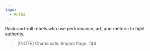 ```yaml
---
tags:
  - Rules
---
```

Rock-and-roll rebels who use performance, art, and rhetoric to fight authority.


> [!NOTE] Charismatic Impact
> Page. 144
